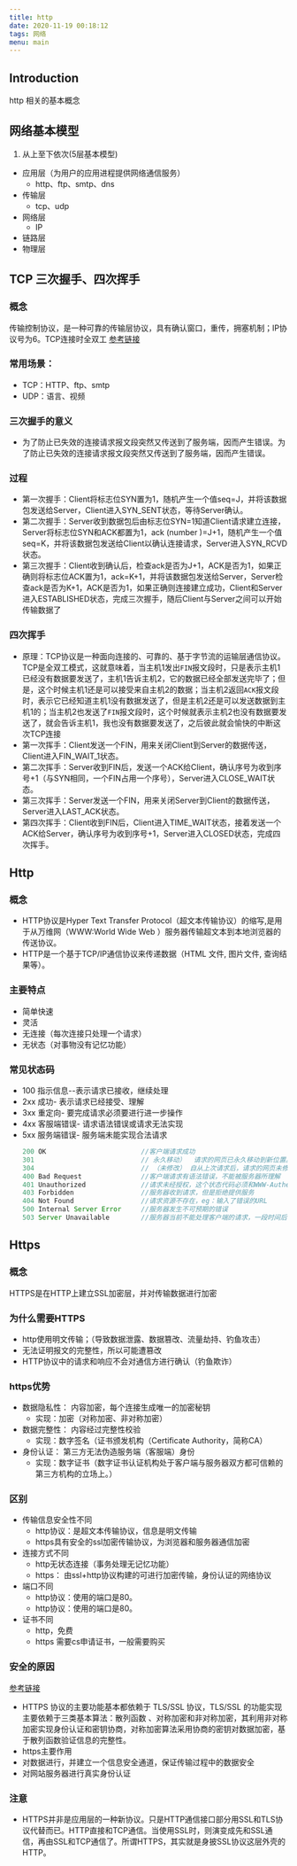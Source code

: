 ```yaml
---
title: http
date: 2020-11-19 00:18:12
tags: 网络
menu: main
---
```


## Introduction
http 相关的基本概念
<!--more--> 
## 网络基本模型

1. 从上至下依次(5层基本模型)
- 应用层（为用户的应用进程提供网络通信服务）
    - http、ftp、smtp、dns
- 传输层
    - tcp、udp
- 网络层
    - IP
- 链路层
- 物理层

## TCP 三次握手、四次挥手 
###  概念
传输控制协议，是一种可靠的传输层协议，具有确认窗口，重传，拥塞机制；IP协议号为6。TCP连接时全双工 [参考链接](https://blog.csdn.net/qq_39331713/article/details/81705890?utm_medium=distribute.pc_relevant.none-task-blog-baidulandingword-2&spm=1001.2101.3001.4242)

### 常用场景：
   - TCP：HTTP、ftp、smtp
   - UDP：语言、视频
### 三次握手的意义
  - 为了防止已失效的连接请求报文段突然又传送到了服务端，因而产生错误。为了防止已失效的连接请求报文段突然又传送到了服务端，因而产生错误。
### 过程
  - 第一次握手：Client将标志位SYN置为1，随机产生一个值seq=J，并将该数据包发送给Server，Client进入SYN_SENT状态，等待Server确认。
  - 第二次握手：Server收到数据包后由标志位SYN=1知道Client请求建立连接，Server将标志位SYN和ACK都置为1，ack (number )=J+1，随机产生一个值seq=K，并将该数据包发送给Client以确认连接请求，Server进入SYN_RCVD状态。
  - 第三次握手：Client收到确认后，检查ack是否为J+1，ACK是否为1，如果正确则将标志位ACK置为1，ack=K+1，并将该数据包发送给Server，Server检查ack是否为K+1，ACK是否为1，如果正确则连接建立成功，Client和Server进入ESTABLISHED状态，完成三次握手，随后Client与Server之间可以开始传输数据了
### 四次挥手
- 原理：TCP协议是一种面向连接的、可靠的、基于字节流的运输层通信协议。TCP是全双工模式，这就意味着，当主机1发出`FIN`报文段时，只是表示主机1已经没有数据要发送了，主机1告诉主机2，它的数据已经全部发送完毕了；但是，这个时候主机1还是可以接受来自主机2的数据；当主机2返回`ACK`报文段时，表示它已经知道主机1没有数据发送了，但是主机2还是可以发送数据到主机1的；当主机2也发送了`FIN`报文段时，这个时候就表示主机2也没有数据要发送了，就会告诉主机1，我也没有数据要发送了，之后彼此就会愉快的中断这次TCP连接
- 第一次挥手：Client发送一个FIN，用来关闭Client到Server的数据传送，Client进入FIN_WAIT_1状态。
- 第二次挥手：Server收到FIN后，发送一个ACK给Client，确认序号为收到序号+1（与SYN相同，一个FIN占用一个序号），Server进入CLOSE_WAIT状态。
- 第三次挥手：Server发送一个FIN，用来关闭Server到Client的数据传送，Server进入LAST_ACK状态。
- 第四次挥手：Client收到FIN后，Client进入TIME_WAIT状态，接着发送一个ACK给Server，确认序号为收到序号+1，Server进入CLOSED状态，完成四次挥手。

## Http
### 概念
- HTTP协议是Hyper Text Transfer Protocol（超文本传输协议）的缩写,是用于从万维网（WWW:World Wide Web ）服务器传输超文本到本地浏览器的传送协议。
- HTTP是一个基于TCP/IP通信协议来传递数据（HTML 文件, 图片文件, 查询结果等）。
### 主要特点
- 简单快速
- 灵活
- 无连接（每次连接只处理一个请求）
- 无状态（对事物没有记忆功能）
### 常见状态码
- 100 指示信息--表示请求已接收，继续处理
- 2xx 成功- 表示请求已经接受、理解
- 3xx 重定向- 要完成请求必须要进行进一步操作
- 4xx 客服端错误- 请求语法错误或请求无法实现
- 5xx 服务端错误- 服务端未能实现合法请求
  ```js
  200 OK                        //客户端请求成功
  301                           // 永久移动）  请求的网页已永久移动到新位置。 服务器返回此响应（对 GET 或 HEAD 请求的响应）时，会自动将请求者转到新位置。
  304                           // （未修改） 自从上次请求后，请求的网页未修改过。 服务器返回此响应时，不会返回网页内容。（未修改） 自从上次请求后，请求的网页未修改过。 服务器返回此响应时，不会返回网页内容。
  400 Bad Request               //客户端请求有语法错误，不能被服务器所理解
  401 Unauthorized              //请求未经授权，这个状态代码必须和WWW-Authenticate报头域一起使用 
  403 Forbidden                 //服务器收到请求，但是拒绝提供服务
  404 Not Found                 //请求资源不存在，eg：输入了错误的URL
  500 Internal Server Error     //服务器发生不可预期的错误
  503 Server Unavailable        //服务器当前不能处理客户端的请求，一段时间后可能恢复正常
  ```

## Https
### 概念
HTTPS是在HTTP上建立SSL加密层，并对传输数据进行加密
### 为什么需要HTTPS
- http使用明文传输；（导致数据泄露、数据篡改、流量劫持、钓鱼攻击）
- 无法证明报文的完整性，所以可能遭篡改
- HTTP协议中的请求和响应不会对通信方进行确认（钓鱼欺诈）
### https优势
- 数据隐私性： 内容加密，每个连接生成唯一的加密秘钥
    - 实现：加密（对称加密、非对称加密）
- 数据完整性： 内容经过完整性校验
    - 实现：数字签名（证书颁发机构（Certificate Authority，简称CA）
- 身份认证： 第三方无法伪造服务端（客服端）身份
    - 实现：数字证书（数字证书认证机构处于客户端与服务器双方都可信赖的第三方机构的立场上。）
### 区别
- 传输信息安全性不同
    - http协议：是超文本传输协议，信息是明文传输
    - https具有安全的ssl加密传输协议，为浏览器和服务器通信加密
- 连接方式不同
    - http无状态连接（事务处理无记忆功能）
    - https： 由ssl+http协议构建的可进行加密传输，身份认证的网络协议
- 端口不同
    - http协议：使用的端口是80。
    - http协议：使用的端口是80。
- 证书不同
    - http，免费
    - https 需要cs申请证书，一般需要购买
### 安全的原因 
[参考链接](https://blog.csdn.net/howgod/article/details/89596638)
- HTTPS 协议的主要功能基本都依赖于 TLS/SSL 协议，TLS/SSL 的功能实现主要依赖于三类基本算法：散列函数 、对称加密和非对称加密，其利用非对称加密实现身份认证和密钥协商，对称加密算法采用协商的密钥对数据加密，基于散列函数验证信息的完整性。
- https主要作用
- 对数据进行，并建立一个信息安全通道，保证传输过程中的数据安全
- 对网站服务器进行真实身份认证

### 注意
  - HTTPS并非是应用层的一种新协议。只是HTTP通信接口部分用SSL和TLS协议代替而已。HTTP直接和TCP通信。当使用SSL时，则演变成先和SSL通信，再由SSL和TCP通信了。所谓HTTPS，其实就是身披SSL协议这层外壳的HTTP。
